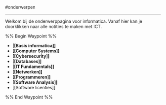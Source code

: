 #onderwerpen 

---

Welkom bij de onderwerppagina voor informatica. Vanaf hier kan je doorklikken naar alle notities te maken met ICT.

%% Begin Waypoint %%
- **[[Basis informatica]]**
- **[[Computer Systems]]**
- **[[Cybersecurity]]**
- **[[Databases]]**
- **[[IT Fundamentals]]**
- **[[Netwerken]]**
- **[[Programmeren]]**
- **[[Software Analysis]]**
- [[Software licenties]]

%% End Waypoint %%